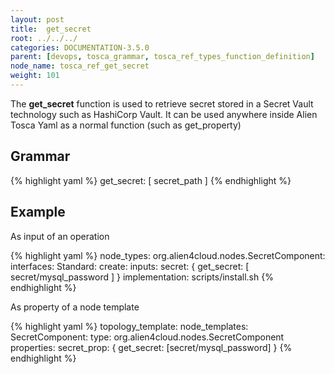```yaml
---
layout: post
title:  get_secret
root: ../../../
categories: DOCUMENTATION-3.5.0
parent: [devops, tosca_grammar, tosca_ref_types_function_definition]
node_name: tosca_ref_get_secret
weight: 101
---
```


The **get_secret** function is used to retrieve secret stored in a Secret Vault technology such as HashiCorp Vault.
It can be used anywhere inside Alien Tosca Yaml as a normal function (such as get_property)

## Grammar

{% highlight yaml %}
get_secret: [ secret_path ]
{% endhighlight %}

## Example

As input of an operation

{% highlight yaml %}
node_types:
 org.alien4cloud.nodes.SecretComponent:
    interfaces:
      Standard:
        create:
          inputs:
            secret: { get_secret: [ secret/mysql_password ] }
          implementation: scripts/install.sh
{% endhighlight %}

As property of a node template

{% highlight yaml %}
topology_template:
  node_templates:
    SecretComponent:
      type: org.alien4cloud.nodes.SecretComponent
      properties:
        secret_prop: { get_secret: [secret/mysql_password] }
{% endhighlight %}